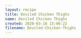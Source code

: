 ```yaml
---
layout: recipe
title: Deviled Chicken Thighs
name: Deviled Chicken Thighs
created: 2020-03-16 15:06:22
filename: Deviled-Chicken-Thighs
---
```


